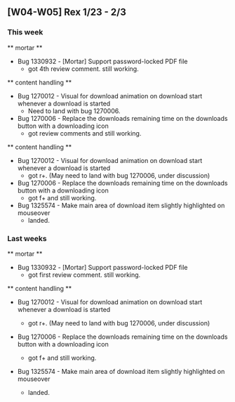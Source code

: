 
## [W04-W05] Rex 1/23 - 2/3 ##

### This week ###
** mortar **
- Bug 1330932	- [Mortar] Support password-locked PDF file
  - got 4th review comment. still working.
  
** content handling **
- Bug 1270012 - Visual for download animation on download start whenever a download is started
  - Need to land with bug 1270006.
- Bug 1270006 - Replace the downloads remaining time on the downloads button with a downloading icon
  - got review comments and still working.

** content handling **
- Bug 1270012 - Visual for download animation on download start whenever a download is started
  - got r+. (May need to land with bug 1270006, under discussion)
- Bug 1270006 - Replace the downloads remaining time on the downloads button with a downloading icon
  - got f+ and still working.
- Bug 1325574 - Make main area of download item slightly highlighted on mouseover
  - landed.

### Last weeks ###
** mortar **
- Bug 1330932	- [Mortar] Support password-locked PDF file
  - got first review comment. still working.

** content handling **
- Bug 1270012 - Visual for download animation on download start whenever a download is started
  - got r+. (May need to land with bug 1270006, under discussion)

- Bug 1270006 - Replace the downloads remaining time on the downloads button with a downloading icon
  - got f+ and still working.
- Bug 1325574 - Make main area of download item slightly highlighted on mouseover
  - landed.